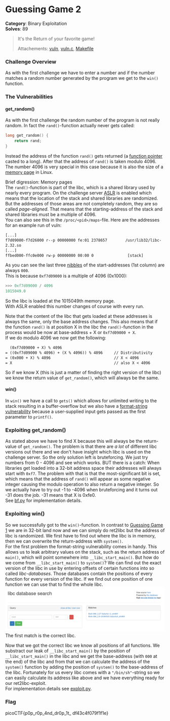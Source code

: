 # Guessing Game 2
__Category__: Binary Exploitation   
__Solves__: 89   

> It's the Return of your favorite game!
>
> Attachements: [vuln](./vuln), [vuln.c](./vuln.c), [Makefile](./Makefile)

### Challenge Overview
As with the first challenge we have to enter a number and if the number matches a random number generated by the program we get to the `win()` function.

### The Vulnerabilities
#### get_random()
As with the first challenge the random number of the program is not really random. In fact the `rand()`-function actually never gets called:
```c
long get_random() {
	return rand;
}
```
Instead the address of the function `rand()` gets returned (a [function pointer](https://stackoverflow.com/questions/840501/how-do-function-pointers-in-c-work) casted to a long).
After that the address of `rand()` is taken modulo 4096.   
The number 4096 is very special in this case because it is also the size of a [memory page](https://en.wikipedia.org/wiki/Page_(computer_memory)) in Linux.  

Brief digression:  Memory pages   
The `rand()`-function is part of the libc, which is a shared library used by nearly every program. On the challenge server [ASLR](https://en.wikipedia.org/wiki/Address_space_layout_randomization) is enabled which means that the location of the stack and shared libraries are randomized. But the addresses of those areas are not completely random, they are so called _page-aligned_. That means that the starting-address of the stack and shared libraries must be a multiple of 4096.   
You can also see this in the `/proc/<pid>/maps`-file. Here are the addresses for an example run of vuln:
```
[...]
f7d09000-f7d26000 r--p 00000000 fe:01 2378657        /usr/lib32/libc-2.32.so
[...]
ffbed000-ffc0e000 rw-p 00000000 00:00 0               [stack]
```
As you can see the last three [nibbles](https://en.wikipedia.org/wiki/Nibble) of the start-addresses (1st column) are always `000`.   
This is because `0xf7d09000` is a multiple of 4096 (0x1000):
```py
>>> 0xf7d09000 / 4096
1015049.0
```
So the libc is loaded at the 1015049th memory page.   
With ASLR enabled this number changes of course with every run.

Note that the content of the libc that gets loaded at these addresses is always the same, only the base address changes. This also means that
if the function `rand()` is at position X in the libc the `rand()`-function in the process would be now at base-address + X or 
`0xf7d09000 + X`.   
If we do modulo 4096 we now get the following:
```
  (0xf7d09000 + X) % 4096
= ((0xf7d09000 % 4096) + (X % 4096)) % 4096     // Distributivity
= (0x000 + X) % 4096                            // X < 4096
= X                                             // also X < 4096
```

So if we know X (this is just a matter of finding the right version of the libc) we know the return value of `get_random()`, which will always be the same.

#### win()
In `win()` we have a call to `gets()` which allows for unlimited writing to the stack resulting in a buffer-overflow but we also
have a [format-string vulnerability](https://en.wikipedia.org/wiki/Uncontrolled_format_string) because a user-supplied input gets passed as
the first parameter to `printf()`.

### Exploiting get_random()
As stated above we have to find X because this will always be the return-value of `get_random()`. The problem is that there are _a lot_ of
different libc versions out there and we don't have insight which libc
is used on the challenge server. So the only solution left is bruteforcing. We just try numbers from 0 - 4096 and see which works. BUT there is a catch: When libraries get loaded into a 32-bit address space their addresses will always start with `0xf7`. The problem with that is that the most-significant bit is set, which means that the address of `rand()` will appear as some negative integer causing the modulo operation to also return a negative integer.
So we actually have to try out -1 to -4096 when bruteforcing and it turns out -31 does the job. -31 means that X is 0xfe0.   
See [bf.py](./bf.py) for implementation details.

### Exploiting win()
So we successfully got to the `win()`-function. In contrast to [Guessing Game 1](../Guessing%20Game%201) we are in 32-bit land now
and we can simply do ret2libc but the address of libc is randomized.
We first have to find out where the libc is in memory, then we can overwrite the return-address with `system()`.   
For the first problem the format-string vulnerability comes in handy. This allows us to leak arbitrary values on the stack, such as the return address of `main()`, which will point somewhere into `__libc_start_main()`. But how do we come from `__libc_start_main()` to `system()`?
We can find out the exact version of the libc in use by entering offsets
of certain functions into so called _libc-databases_.
Those databases contain the positions of every function for every version of the libc. If we find out one position of one function we 
can use that to find the whole libc.
![](./img/libc-db.png)
The first match is the correct libc. 

Now that we got the correct libc we know all positions of all functions. We substract our leak of `__libc_start_main()` by the position of `__libc_start_main()` in the libc and we get the base-address (with `000` at the end) of the libc and from that we can calculate the address of the `system()` function by adding the position of `system()` to the base-address of the libc.
Fortunately for us every libc comes with a `"/bin/sh"`-string so we can easily calculate its address like above and we have everything ready for
our ret2libc-exploit.    
For implementation details see [exploit.py](./exploit.py).

### Flag
picoCTF{p0p_r0p_4nd_dr0p_1t_ df43c4f079f1f1e}
